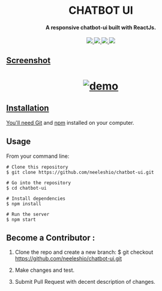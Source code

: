 <h1 align="center">
  CHATBOT UI
</h1>
<h4 align="center">A responsive chatbot-ui built with ReactJs.</h4>
<div align="center">
  <a href="https://chatbot-ui.vercel.app/"><img src="https://img.shields.io/badge/host-vercel-success">
  <img src="https://img.shields.io/badge/contributions-welcome-orange.svg">
  <img src="https://img.shields.io/badge/license-MIT-blue.svg">
  <img src="https://visitor-badge.laobi.icu/badge?page_id=chatbot-ui.visitor-badge">
</div>

## Screenshot

<h1 align="center">
  <img src="https://user-images.githubusercontent.com/56342160/146831869-cdca6619-1548-42e6-b5d7-00cea3f9bed7.png" alt="demo">
</h1>

## Installation

You'll need [Git](https://git-scm.com) and [npm](http://npmjs.com) installed on your computer.

## Usage

From your command line:

```
# Clone this repository
$ git clone https://github.com/neeleshio/chatbot-ui.git

# Go into the repository
$ cd chatbot-ui

# Install dependencies
$ npm install

# Run the server
$ npm start
```

## Become a Contributor :

1. Clone the repo and create a new branch: $ git checkout https://github.com/neeleshio/chatbot-ui.git

2. Make changes and test.

3. Submit Pull Request with decent description of changes.

